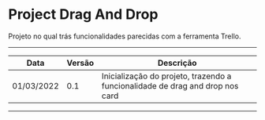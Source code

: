 # Project Drag And Drop

Projeto no qual trás funcionalidades parecidas com a ferramenta Trello.

------------

| Data       | Versão | Descrição                                                                     |
|------------|--------|-------------------------------------------------------------------------------|
| 01/03/2022 | 0.1    | Inicialização do projeto, trazendo a funcionalidade de drag and drop nos card |

------------